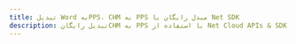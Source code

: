 ---title: تبدیل Word بهPPS، CHM به PPS مبدل رایگان یا Net SDKdescription: تبدیل رایگانCHM به PPS با استفاده از Net Cloud APIs & SDK. همچنین اسناد Microsoft Word و OpenOffice را در Cloud ایجاد، ویرایش و رندر کنید.---